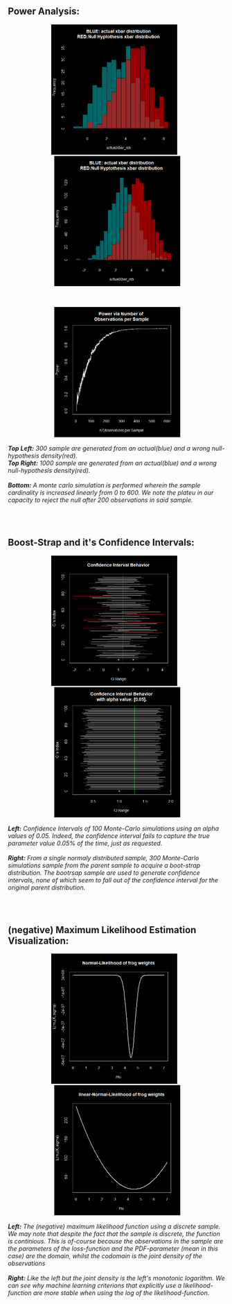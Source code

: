 ## Power Analysis:
<p align="center">
  <kbd>
  <img src="https://github.com/SB-27182/R_Statistical_Intuitions/blob/master/PowerAnalysis/imgs/rejectionPower_300Samples.png" width=291 height=300/>
  </kbd>
  &nbsp
    <kbd>
  <img src="https://github.com/SB-27182/R_Statistical_Intuitions/blob/master/PowerAnalysis/imgs/rejectionPower_1000Samples.png" width=291 height=300/>
  </kbd>
  </p>
  &nbsp
  <p align="center">
  <kbd>
  <img src="https://github.com/SB-27182/R_Statistical_Intuitions/blob/master/PowerAnalysis/imgs/PowerAnalysis_1.png" width=291 height=300/>
  </kbd>
  </p>
  
***Top Left:*** *300 sample are generated from an actual(blue) and a wrong null-hypothesis density(red).* <br> ***Top Right:*** *1000 sample are generated from an actual(blue) and a wrong null-hypothesis density(red).* <br><br> ***Bottom:*** *A monte carlo simulation is performed wherein the sample cardinality is increased linearly from 0 to 600. We note the plateu in our capacity to reject the null after 200 observations in said sample.*


<br>
<br>


## Boost-Strap and it's Confidence Intervals:
<p align="center">
  <kbd>
  <img src="https://github.com/SB-27182/R_Statistical_Intuitions/blob/master/CIs_Normal_vs_bootStrap/imgs/NormalConfidenceIntervals_alphaOf005.png" width=291 height=300/>
  </kbd>
  &nbsp
    <kbd>
  <img src="https://github.com/SB-27182/R_Statistical_Intuitions/blob/master/CIs_Normal_vs_bootStrap/imgs/BoostStrapCIs_alpha005.png" width=291 height=300/>
  </kbd>
  </p>
  
***Left:*** *Confidence Intervals of 100 Monte-Carlo simulations using an alpha values of 0.05. Indeed, the confidence interval fails to capture the true parameter value 0.05% of the time, just as requested.* <br><br> ***Right:*** *From a single normaly distributed sample, 300 Monte-Carlo simulations sample from the parent sample to acquire a boot-strap distribution. The bootrsap sample are used to generate confidence intervals, none of which seem to fall out of the confidence interval for the original parent distribution.*

<br>
<br>

## (negative) Maximum Likelihood Estimation Visualization:
<p align="center">
  <kbd>
  <img src="https://github.com/SB-27182/R_Statistical_Intuitions/blob/master/MLE_visualization_logVsExp/imgs/normLikelihoodExp.png" width=291 height=300/>
  </kbd>
  &nbsp
    <kbd>
  <img src="https://github.com/SB-27182/R_Statistical_Intuitions/blob/master/MLE_visualization_logVsExp/imgs/log_linear_weights.png" width=291 height=300/>
  </kbd>
  </p>
  
***Left:*** *The (negative) maximum likelihood function using a discrete sample. We may note that despite the fact that the sample is discrete, the function is continious. This is of-course because the observations in the sample are the parameters of the loss-function and the PDF-parameter (mean in this case) are the domain, whilst the codomain is the joint density of the observations* <br><br> ***Right:*** *Like the left but the joint density is the left's monotonic logarithm. We can see why machine learning criterions that explicitly use a likelihood-function are more stable when using the log of the likelihood-function.*

